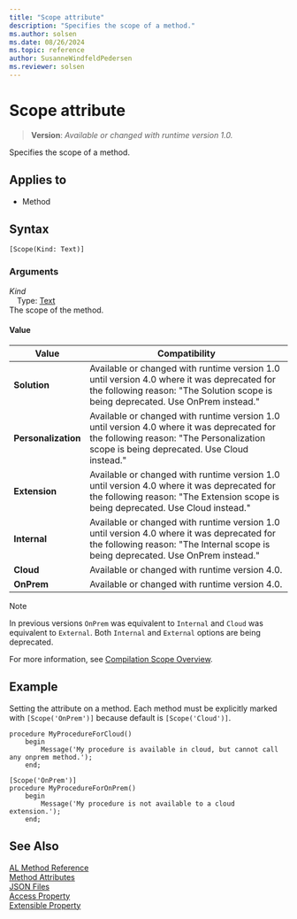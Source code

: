 ```yaml
---
title: "Scope attribute"
description: "Specifies the scope of a method."
ms.author: solsen
ms.date: 08/26/2024
ms.topic: reference
author: SusanneWindfeldPedersen
ms.reviewer: solsen
---
```

[//]: # (START>DO_NOT_EDIT)
[//]: # (IMPORTANT:Do not edit any of the content between here and the END>DO_NOT_EDIT.)
[//]: # (Any modifications should be made in the .xml files in the ModernDev repo.)

# Scope attribute
> **Version**: _Available or changed with runtime version 1.0._

Specifies the scope of a method.


## Applies to

- Method


## Syntax

```AL
[Scope(Kind: Text)]
```

### Arguments
*Kind*  
&emsp;Type: [Text](../methods-auto/text/text-data-type.md)  
The scope of the method.  
#### Value

|Value|Compatibility|
|-----------|---------------------------------------|
|**Solution**|Available or changed with runtime version 1.0 until version 4.0 where it was deprecated for the following reason: "The Solution scope is being deprecated. Use OnPrem instead."|
|**Personalization**|Available or changed with runtime version 1.0 until version 4.0 where it was deprecated for the following reason: "The Personalization scope is being deprecated. Use Cloud instead."|
|**Extension**|Available or changed with runtime version 1.0 until version 4.0 where it was deprecated for the following reason: "The Extension scope is being deprecated. Use Cloud instead."|
|**Internal**|Available or changed with runtime version 1.0 until version 4.0 where it was deprecated for the following reason: "The Internal scope is being deprecated. Use OnPrem instead."|
|**Cloud**|Available or changed with runtime version 4.0.|
|**OnPrem**|Available or changed with runtime version 4.0.|

[//]: # (IMPORTANT: END>DO_NOT_EDIT)

> [!NOTE]  
> In previous versions `OnPrem` was equivalent to `Internal` and `Cloud` was equivalent to `External`. Both `Internal` and `External` options are being deprecated.

For more information, see [Compilation Scope Overview](../devenv-compilation-scope-overview.md).

## Example

Setting the attribute on a method. Each method must be explicitly marked with `[Scope('OnPrem')]` because default is `[Scope('Cloud')]`.

```AL
procedure MyProcedureForCloud()
    begin
        Message('My procedure is available in cloud, but cannot call any onprem method.');
    end;

[Scope('OnPrem')]
procedure MyProcedureForOnPrem()
    begin
        Message('My procedure is not available to a cloud extension.');
    end;

```
  
## See Also

[AL Method Reference](../methods-auto/library.md)  
[Method Attributes](devenv-method-attributes.md)  
[JSON Files](../devenv-json-files.md)  
[Access Property](../properties/devenv-access-property.md)  
[Extensible Property](../properties/devenv-extensible-property.md)